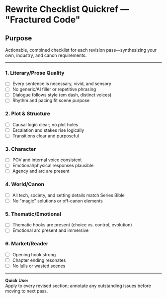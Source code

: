 # Rewrite Checklist Quickref — "Fractured Code"

## Purpose
Actionable, combined checklist for each revision pass—synthesizing your own, industry, and canon requirements.

---

### 1. Literary/Prose Quality
- [ ] Every sentence is necessary, vivid, and sensory
- [ ] No generic/AI filler or repetitive phrasing
- [ ] Dialogue follows style (em dash, distinct voices)
- [ ] Rhythm and pacing fit scene purpose

### 2. Plot & Structure
- [ ] Causal logic clear; no plot holes
- [ ] Escalation and stakes rise logically
- [ ] Transitions clear and purposeful

### 3. Character
- [ ] POV and internal voice consistent
- [ ] Emotional/physical responses plausible
- [ ] Agency and arc are present

### 4. World/Canon
- [ ] All tech, society, and setting details match Series Bible
- [ ] No "magic" solutions or off-canon elements

### 5. Thematic/Emotional
- [ ] Thematic hooks are present (choice vs. control, evolution)
- [ ] Emotional arc present and immersive

### 6. Market/Reader
- [ ] Opening hook strong
- [ ] Chapter ending resonates
- [ ] No lulls or wasted scenes

---

**Quick Use:**  
Apply to every revised section; annotate any outstanding issues before moving to next pass.
